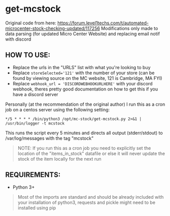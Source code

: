 # get-mcstock

Original code from here: https://forum.level1techs.com/t/automated-microcenter-stock-checking-updated/117256
Modifications only made to data parsing (for updated Micro Center Website) and replacing email notif with discord

## HOW TO USE:

* Replace the urls in the "URLS" list with what you're looking to buy
* Replace `storeSelected='121'` with the number of your store (can be found by viewing source on the MC website, 121 is Cambridge, MA FYI)
* Replace `webhook_url = 'DISCORDWEBHOOKURLHERE'` with your discord webhook, theres pretty good documentation on how to get this if you have a discord server

Personally (at the recommendation of the original author) I run this as a cron job on a centos server using the following setting:

```shell
*/5 * * * * /bin/python3 /opt/mc-stock/get-mcstock.py 2>&1 | /usr/bin/logger -t mcstock
```

This runs the script every 5 minutes and directs all output (stderr/stdout) to /var/log/messages with the tag "mcstock"

> NOTE: If you run this as a cron job you need to explicitly set the location of the "items_in_stock" datafile or else it will never update the stock of the item locally for the next run

## REQUIREMENTS:

* Python 3+

> Most of the imports are standard and should be already included with your installation of python3, requests and pickle might need to be installed using pip
